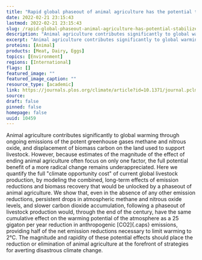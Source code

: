 ```yaml
---
title: "Rapid global phaseout of animal agriculture has the potential to stabilize greenhouse gas levels for 30 years and offset 68 percent of CO2 emissions this century"
date: 2022-02-21 23:15:43
lastmod: 2022-02-21 23:15:43
slug: /rapid-global-phaseout-animal-agriculture-has-potential-stabilize-greenhouse-gas-levels-30
description: "Animal agriculture contributes significantly to global warming through ongoing emissions of the potent greenhouse gases methane and nitrous oxide, and displacement of biomass carbon on the land used to support livestock. However, because estimates of the magnitude of the effect of ending animal agriculture often focus on only one factor, the full potential benefit of a more radical change remains underappreciated."
excerpt: "Animal agriculture contributes significantly to global warming through ongoing emissions of the potent greenhouse gases methane and nitrous oxide, and displacement of biomass carbon on the land used to support livestock. However, because estimates of the magnitude of the effect of ending animal agriculture often focus on only one factor, the full potential benefit of a more radical change remains underappreciated."
proteins: [Animal]
products: [Meat, Dairy, Eggs]
topics: [Environment]
regions: [International]
flags: []
featured_image: ""
featured_image_caption: ""
resource_type: [academic]
link: https://journals.plos.org/climate/article?id=10.1371/journal.pclm.0000010
source: 
draft: false
pinned: false
homepage: false
uuid: 10459
---
```

Animal agriculture contributes significantly to global warming through
ongoing emissions of the potent greenhouse gases methane and nitrous
oxide, and displacement of biomass carbon on the land used to support
livestock. However, because estimates of the magnitude of the effect of
ending animal agriculture often focus on only one factor, the full
potential benefit of a more radical change remains underappreciated.
Here we quantify the full "climate opportunity cost" of current global
livestock production, by modeling the combined, long-term effects of
emission reductions and biomass recovery that would be unlocked by a
phaseout of animal agriculture. We show that, even in the absence of any
other emission reductions, persistent drops in atmospheric methane and
nitrous oxide levels, and slower carbon dioxide accumulation, following
a phaseout of livestock production would, through the end of the
century, have the same cumulative effect on the warming potential of the
atmosphere as a 25 gigaton per year reduction in anthropogenic
[CO2]{.caps} emissions, providing half of the net emission reductions
necessary to limit warming to 2°C. The magnitude and rapidity of these
potential effects should place the reduction or elimination of animal
agriculture at the forefront of strategies for averting disastrous
climate change.

